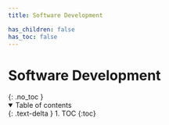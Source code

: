 ```yaml
---
title: Software Development

has_children: false
has_toc: false
---
```


<!-- DO NOT MODIFY -->
<h1>Software Development</h1>{: .no_toc }
<details open markdown="block">
  <summary>
    Table of contents
  </summary>
  {: .text-delta }
1. TOC
{:toc}
</details>
<!-- END DO NOT MODIFY -->
